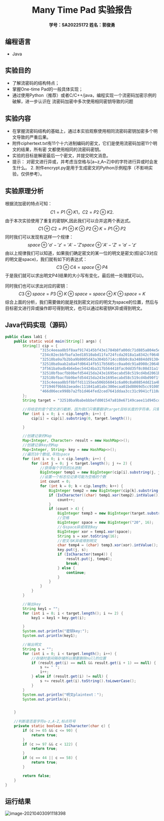 <h1 style="text-align:center">Many Time Pad 实验报告</h1>

<h4 style="text-align:center">学号：SA20225172  姓名：郭俊勇</h4>

## 编程语言

- Java

## 实验目的 

- 了解流密码的结构特点；
-  掌握One-time Pad的一般具体实现；
-  通过使用Python（推荐）或者C/C++/java，编程实现一个流密码加密示例的破解，进一步认识在 流密码加密中多次使用相同密钥导致的问题 

## 实验内容 

- 在掌握流密码结构的基础上，通过本实验观察使用相同流密码密钥加密多个明文导致的严重后果。
-  附件ciphertext.txt有11个十六进制编码的密文，它们是使用流密码加密11个明文的结果，所有密 文都使用相同的流密码密钥。 
- 实验的目标是解密最后一个密文，并提交明文消息。
- 提示： 对密文进行异或，并考虑当空格与[a~z,A~Z]中的字符进行异或时会发生什么。 2. 附件encrypt.py是用于生成密文的Python示例程序（不影响实验，仅供参考）。

## 实验原理分析

根据流加密的特点可知：
$$
C1=P1⊕K1，C2=P2⊕K2.
$$
由于本次实验使用了重复的密钥K,因此我们可以合并这两个表达式。
$$
C1⊕C2=P1⊕K⊕P2⊕K=P1⊕P2
$$
同时我们可以发现有这样一个规律：
$$
space⊕'a'-'z'='A'-'Z'    space⊕'A'-'Z'='a'-'z'
$$
由以上规律我们可以知道，如果我们确定密文的某一位的明文是密文(假设C3对应的明文是space)，我们就有如下的表达式：
$$
C3⊕C4=space⊕P4
$$
于是我们就可以求出明文P4(结果的大小写有变化，最后统一处理就可以)。

同时我们也可以求出对应的密钥：
$$
C3⊕space=P3⊕K⊕space=space⊕K⊕space=K
$$
综合上面的分析，我们需要做的就是找到密文对应的明文为space的位置，然后与目标密文进行异或操作即可得到明文，也可以通过和密钥K异或得到明文。

## Java代码实现（源码）

```java
public class lab1 {
    public static void main(String[] args) {
        String[] cip = {
                "315c4eeaa8b5f8aaf9174145bf43e1784b8fa00dc71d885a804e5ee9fa40b16349c146fb778cdf2d3aff021dfff5b403b510d0d0455468aeb98622b137dae857553ccd8883a7bc37520e06e515d22c954eba5025b8cc57ee59418ce7dc6bc41556bdb36bbca3e8774301fbcaa3b83b220809560987815f65286764703de0f3d524400a19b159610b11ef3e",
                "234c02ecbbfbafa3ed18510abd11fa724fcda2018a1a8342cf064bbde548b12b07df44ba7191d9606ef4081ffde5ad46a5069d9f7f543bedb9c861bf29c7e205132eda9382b0bc2c5c4b45f919cf3a9f1cb74151f6d551f4480c82b2cb24cc5b028aa76eb7b4ab24171ab3cdadb8356f",
                "32510ba9a7b2bba9b8005d43a304b5714cc0bb0c8a34884dd91304b8ad40b62b07df44ba6e9d8a2368e51d04e0e7b207b70b9b8261112bacb6c866a232dfe257527dc29398f5f3251a0d47e503c66e935de81230b59b7afb5f41afa8d661cb",
                "32510ba9aab2a8a4fd06414fb517b5605cc0aa0dc91a8908c2064ba8ad5ea06a029056f47a8ad3306ef5021eafe1ac01a81197847a5c68a1b78769a37bc8f4575432c198ccb4ef63590256e305cd3a9544ee4160ead45aef520489e7da7d835402bca670bda8eb775200b8dabbba246b130f040d8ec6447e2c767f3d30ed81ea2e4c1404e1315a1010e7229be6636aaa",
                "3f561ba9adb4b6ebec54424ba317b564418fac0dd35f8c08d31a1fe9e24fe56808c213f17c81d9607cee021dafe1e001b21ade877a5e68bea88d61b93ac5ee0d562e8e9582f5ef375f0a4ae20ed86e935de81230b59b73fb4302cd95d770c65b40aaa065f2a5e33a5a0bb5dcaba43722130f042f8ec85b7c2070",
                "32510bfbacfbb9befd54415da243e1695ecabd58c519cd4bd2061bbde24eb76a19d84aba34d8de287be84d07e7e9a30ee714979c7e1123a8bd9822a33ecaf512472e8e8f8db3f9635c1949e640c621854eba0d79eccf52ff111284b4cc61d11902aebc66f2b2e436434eacc0aba938220b084800c2ca4e693522643573b2c4ce35050b0cf774201f0fe52ac9f26d71b6cf61a711cc229f77ace7aa88a2f19983122b11be87a59c355d25f8e4",
                "32510bfbacfbb9befd54415da243e1695ecabd58c519cd4bd90f1fa6ea5ba47b01c909ba7696cf606ef40c04afe1ac0aa8148dd066592ded9f8774b529c7ea125d298e8883f5e9305f4b44f915cb2bd05af51373fd9b4af511039fa2d96f83414aaaf261bda2e97b170fb5cce2a53e675c154c0d9681596934777e2275b381ce2e40582afe67650b13e72287ff2270abcf73bb028932836fbdecfecee0a3b894473c1bbeb6b4913a536ce4f9b13f1efff71ea313c8661dd9a4ce",
                "315c4eeaa8b5f8bffd11155ea506b56041c6a00c8a08854dd21a4bbde54ce56801d943ba708b8a3574f40c00fff9e00fa1439fd0654327a3bfc860b92f89ee04132ecb9298f5fd2d5e4b45e40ecc3b9d59e9417df7c95bba410e9aa2ca24c5474da2f276baa3ac325918b2daada43d6712150441c2e04f6565517f317da9d3",
                "271946f9bbb2aeadec111841a81abc300ecaa01bd8069d5cc91005e9fe4aad6e04d513e96d99de2569bc5e50eeeca709b50a8a987f4264edb6896fb537d0a716132ddc938fb0f836480e06ed0fcd6e9759f40462f9cf57f4564186a2c1778f1543efa270bda5e933421cbe88a4a52222190f471e9bd15f652b653b7071aec59a2705081ffe72651d08f822c9ed6d76e48b63ab15d0208573a7eef027",
                "466d06ece998b7a2fb1d464fed2ced7641ddaa3cc31c9941cf110abbf409ed39598005b3399ccfafb61d0315fca0a314be138a9f32503bedac8067f03adbf3575c3b8edc9ba7f537530541ab0f9f3cd04ff50d66f1d559ba520e89a2cb2a83"
        };
        String target = "32510ba9babebbbefd001547a810e67149caee11d945cd7fc81a05e9f85aac650e9052ba6a8cd8257bf14d13e6f0a803b54fde9e77472dbff89d71b57bddef121336cb85ccb8f3315f4b52e301d16e9f52f904";

        //将给定的是个密文进行截断，因为我们只需要翻译target目标长度的字符串，只需要这么多位
        for (int i = 0; i < cip.length; i++) {
            cip[i] = cip[i].substring(0, target.length());

        }

        //创建记录的Map
        Map<Integer, Character> result = new HashMap<>();
        //创建记录key的Map
        Map<Integer, String> key = new HashMap<>();
        //遍历10个数组,寻找space
        for (int i = 0; i < cip.length; i++) {
            for (int j = 0; j < target.length(); j += 2) {
                //获得每个字符的16进制
                BigInteger temp1 = new BigInteger(cip[i].substring(j, j + 2), 16);
                //设置一个标志位记录可能为空格的个数
                int count = 0;
                for (int k = 0; k < cip.length; k++) {
                    BigInteger temp2 = new BigInteger(cip[k].substring(j, j + 2), 16);
                    if (IsCharacter((char) temp1.xor(temp2).intValue())) {
                        count++;
                    }
                    if (count > 4) {
                        BigInteger temp3 = new BigInteger(target.substring(j, j + 2), 16);
                        //空格
                        BigInteger space = new BigInteger("20", 16);
                        //与space异或得到key
                        BigInteger xor = temp1.xor(space);
                        String s = xor.toString(16);
                        //密文与K异或得到明文
                        char temp4 = (char) temp3.xor(xor).intValue();
                        key.put(j, s);
                        if (IsCharacter(temp4)) {
                            result.put(j, temp4);
                            break;
                        } else {
                            continue;
                        }
                    }
                }
            }
        }

        //输出key
        String key1 = "";
        for (int i = 0; i < target.length(); i += 2) {
            key1 = key1 + key.get(i);

        }
        System.out.println("密钥key:");
        System.out.println(key1);

        //输出明文
        String s = "";
        for (int i = 0; i < target.length(); i++) {
            //存储时是间隔存储所以需要删除null的位置
            if (result.get(i) == null && result.get(i + 1) == null) {
                s += " ";
                i++;
            } else if (result.get(i) != null) {
                s += result.get(i).toString().toLowerCase();
            }
        }
        System.out.println("明文plaintext：");
        System.out.println(s);


    }
    
    //判断是否是字符a-z,A-Z,标点符号
    private static boolean IsCharacter(char c) {
        if (c >= 65 && c <= 90) {
            return true;
        }
        if (c >= 97 && c < 122) {
            return true;
        }
        if (c == 44 || c == 58) {
            return true;
        }

        return false;
    }
}

```

## 运行结果

![image-20210403091118398](C:\Users\Brian\AppData\Roaming\Typora\typora-user-images\image-20210403091118398.png)